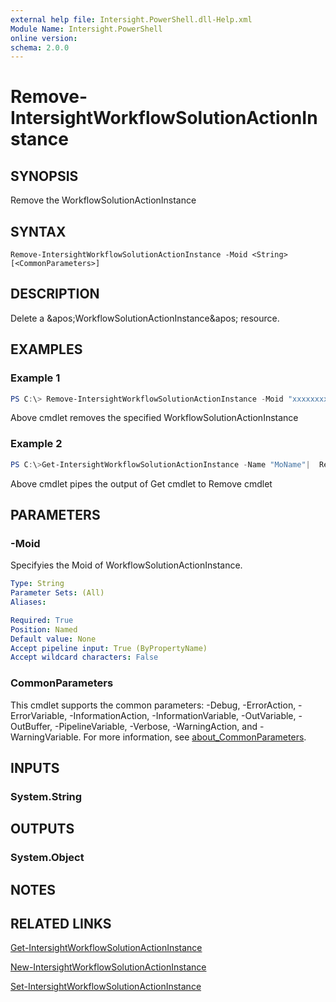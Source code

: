 ```yaml
---
external help file: Intersight.PowerShell.dll-Help.xml
Module Name: Intersight.PowerShell
online version:
schema: 2.0.0
---
```


# Remove-IntersightWorkflowSolutionActionInstance

## SYNOPSIS
Remove the WorkflowSolutionActionInstance

## SYNTAX

```
Remove-IntersightWorkflowSolutionActionInstance -Moid <String> [<CommonParameters>]
```

## DESCRIPTION
Delete a &amp;apos;WorkflowSolutionActionInstance&amp;apos; resource.

## EXAMPLES

### Example 1
```powershell
PS C:\> Remove-IntersightWorkflowSolutionActionInstance -Moid "xxxxxxxxxxxxxxxxxxxxxxxxxxx"
```
Above cmdlet removes the specified WorkflowSolutionActionInstance 

### Example 2
```powershell
PS C:\>Get-IntersightWorkflowSolutionActionInstance -Name "MoName"|  Remove-IntersightWorkflowSolutionActionInstance
```
Above cmdlet pipes the output of Get cmdlet to Remove cmdlet

## PARAMETERS

### -Moid
Specifyies the Moid of WorkflowSolutionActionInstance.

```yaml
Type: String
Parameter Sets: (All)
Aliases:

Required: True
Position: Named
Default value: None
Accept pipeline input: True (ByPropertyName)
Accept wildcard characters: False
```

### CommonParameters
This cmdlet supports the common parameters: -Debug, -ErrorAction, -ErrorVariable, -InformationAction, -InformationVariable, -OutVariable, -OutBuffer, -PipelineVariable, -Verbose, -WarningAction, and -WarningVariable. For more information, see [about_CommonParameters](http://go.microsoft.com/fwlink/?LinkID=113216).

## INPUTS

### System.String

## OUTPUTS

### System.Object
## NOTES

## RELATED LINKS

[Get-IntersightWorkflowSolutionActionInstance](./Get-IntersightWorkflowSolutionActionInstance.md)

[New-IntersightWorkflowSolutionActionInstance](./New-IntersightWorkflowSolutionActionInstance.md)

[Set-IntersightWorkflowSolutionActionInstance](./Set-IntersightWorkflowSolutionActionInstance.md)

